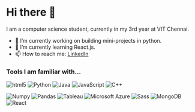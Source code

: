 # Hi there 👋

<!--
**Naviyaa/Naviyaa** is a ✨ _special_ ✨ repository because its `README.md` (this file) appears on your GitHub profile.
-->

I am a computer science student, currently in my 3rd year at VIT Chennai.

- 🔭 I’m currently working on building mini-projects in python.
- 🌱 I’m currently learning React.js.
- 📫 How to reach me: [LinkedIn](https://www.linkedin.com/in/naviyaa-poonia/)

### Tools I am familiar with...

<img alt="html5" src="https://img.shields.io/badge/-HTML5-E34F26?style=for-the-badge&logo=html5&logoColor=white" /> <img alt="Python" src="https://img.shields.io/badge/-Python-FFD43B?style=for-the-badge&logo=python&logoColor=white" /> <img alt="Java" src="https://img.shields.io/badge/-Java-ED1D25?style=for-the-badge&logo=java&logoColor=white" /> <img alt="JavaScript" src="https://img.shields.io/badge/-JavaScript-F0DB4F?style=for-the-badge&logo=javascript&logoColor=black" /> <img alt="C++" src="https://img.shields.io/badge/-C_++-1C4481?style=for-the-badge&logo=c%2B%2B&logoColor=white" />

<img alt="Numpy" src="https://img.shields.io/badge/-Numpy-05A3A3?style=for-the-badge&logo=numpy&logoColor=white" /> <img alt="Pandas" src="https://img.shields.io/badge/-Pandas-032649?style=for-the-badge&logo=pandas&logoColor=white" /> <img alt="Tableau" src="https://img.shields.io/badge/-Tableau-E47A2E?style=for-the-badge&logo=tableau&logoColor=white" /> <img alt="Microsoft Azure" src="https://img.shields.io/badge/-Microsoft_Azure-4B92DB?style=for-the-badge&logo=microsoft-azure&logoColor=black" />  <img alt="Sass" src="https://img.shields.io/badge/-Sass-CC6699?style=for-the-badge&logo=sass&logoColor=white" /> <img alt="MongoDB" src="https://img.shields.io/badge/-MongoDB-13aa52?style=for-the-badge&logo=mongodb&logoColor=white" /> <img alt="React" src="https://img.shields.io/badge/-React-3FF8F8?style=for-the-badge&logo=react&logoColor=black" /> 
